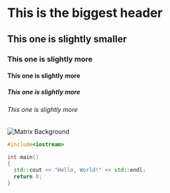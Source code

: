 # This is the biggest header
## This one is slightly smaller
### This one is slightly more
#### This one is slightly more
##### This one is slightly more
###### This one is slightly more

![Matrix Background](https://preview.redd.it/al0schdiybk51.jpg?width=1080&crop=smart&auto=webp&s=c2e58fa678fb40d17b90c442af3b1209990dfebb)

``` c++
#include<iostream>

int main()
{
  std::cout << "Hello, World!" << std::endl;
  return 0;
}
```
